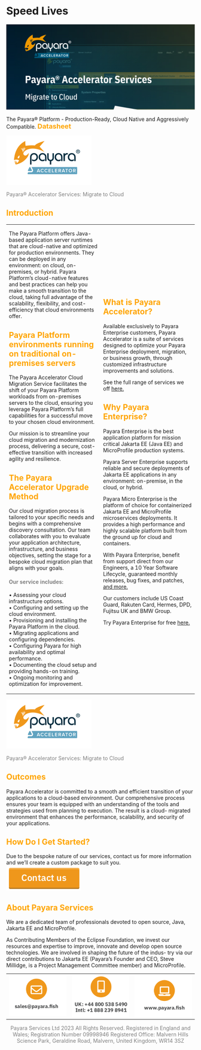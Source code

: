 # Speed Lives
        
<!DOCTYPE html>
<!--
Click nbfs://nbhost/SystemFileSystem/Templates/Licenses/license-default.txt to change this license
Click nbfs://nbhost/SystemFileSystem/Templates/JSP_Servlet/Html.html to edit this template
-->
<html><head>
<meta http-equiv="content-type" content="text/html; charset=UTF-8">
        <meta charset="UTF-8">
        <meta name="viewport" content="width=device-width, initial-scale=1.0">
    </head>
    <body>
        <div>
            <img src="README_files/payara.png"><!-- long images include -->
        </div>
        <div>
            <p>The Payara® Platform - Production-Ready,
                Cloud Native and Aggressively Compatible.
                <b style="color: orange; font-size: 18px;">Datasheet</b></p>
        </div>
        <div style="color: gray">
            <p>
                <img src="README_files/enter.png"><!-- enter payara -->
            </p><p>Payara® Accelerator Services: Migrate to Cloud</p>
        <p></p>
    </div>
    <div style="color: orange">
        <h2>Introduction</h2>
    </div>
    <div>
        <table boder="0" width="100%" height="100%">
            <tbody><tr>
                <td width="50%">
                    <p>The Payara Platform offers Java-based application server
                        runtimes that are cloud-native and optimized for production
                        environments. They can be deployed in any environment: on
                        cloud, on-premises, or hybrid. Payara Platform’s cloud-native
                        features and best practices can help you make a smooth
                        transition to the cloud, taking full advantage of the scalability,
                        flexibility, and cost-efficiency that cloud environments offer.</p>
                    <h2 style="color: orange">Payara Platform environments running
                        on traditional on-premises servers</h2>
                    <p>The Payara Accelerator Cloud Migration Service facilitates
                        the shift of your Payara Platform workloads from on-premises
                        servers to the cloud, ensuring you leverage Payara Platform’s
                        full capabilities for a successful move to your chosen
                        cloud environment.</p>
                    <p>Our mission is to streamline your cloud migration and
                        modernization process, delivering a secure, cost-effective
                        transition with increased agility and resilience.</p>
                    <h2 style="color: orange">The Payara Accelerator Upgrade Method</h2>
                    <p>Our cloud migration process is tailored to your specific needs
                        and begins with a comprehensive discovery consultation.
                        Our team collaborates with you to evaluate your application
                        architecture, infrastructure, and business objectives, setting
                        the stage for a bespoke cloud migration plan that aligns with
                        your goals.</p>
                    <h4 style="color: gray">Our service includes:</h4>
                    <p>
                        • Assessing your cloud infrastructure options.<br>
                        • Configuring and setting up the cloud environment.<br>
                        • Provisioning and installing the Payara Platform in
                        the cloud.<br>
                        • Migrating applications and configuring dependencies.<br>
                        • Configuring Payara for high availability and
                        optimal performance.<br>
                        • Documenting the cloud setup and providing
                        hands-on training.<br>
                        • Ongoing monitoring and optimization for improvement.<br></p>
                </td>
                <td width="50%">
                    <h2 style="color: orange">What is Payara Accelerator?</h2>
                    <p>Available exclusively to Payara
                        Enterprise customers, Payara
                        Accelerator is a suite of services
                        designed to optimize your
                        Payara Enterprise deployment,
                        migration, or business growth,
                        through customized infrastructure
                        improvements and solutions.</p>
                    <p>See the full range of services we off <a href="https://www.payara.fish/page/payara-enterprise-downloads/">here.</a></p>
                    <h2 style="color: orange">Why Payara Enterprise?</h2>
                    <p>Payara Enterprise is the best
                        application platform for mission
                        critical Jakarta EE (Java EE) and
                        MicroProfile production systems.</p>
                    <p>Payara Server Enterprise supports
                        reliable and secure deployments
                        of Jakarta EE applications in any
                        environment: on-premise, in the
                        cloud, or hybrid.</p>
                    <p>Payara Micro Enterprise is the
                        platform of choice for containerized
                        Jakarta EE and MicroProfile
                        microservices deployments. It
                        provides a high performance and
                        highly scalable platform built
                        from the ground up for cloud
                        and containers.</p>
                    <p>With Payara Enterprise, benefit from
                        support direct from our Engineers,
                        a 10 Year Software Lifecycle,
                        guaranteed monthly releases, bug
                        fixes, and patches, <a href="https://www.payara.fish/enterprise/">and more.</a></p>
                    <p>Our customers include US Coast
                        Guard, Rakuten Card, Hermes, DPD,
                        Fujitsu UK and BMW Group.</p>
                    <p>Try Payara Enterprise for free <a href="http://localhost/SpeedLives/brochure.html">here.</a></p>
                </td>
            </tr>
        </tbody></table>
    </div>
    <div>
        <img src="README_files/enter.png"><!-- enter payara -->
        <p style="color: gray">Payara® Accelerator Services: Migrate to Cloud</p>
    </div>
    <div>
        <h2 style="color: orange">Outcomes</h2>
        <p>Payara Accelerator is committed to a smooth and efficient transition of your applications to a
            cloud-based environment. Our comprehensive process ensures your team is equipped with an
            understanding of the tools and strategies used from planning to execution. The result is a cloud-
            migrated environment that enhances the performance, scalability, and security of your applications.</p>
        <h2 style="color: orange">How Do I Get Started?</h2>
        <p>
            Due to the bespoke nature of our services, contact us for more
            information and we’ll create a custom package to suit you.
            &nbsp;&nbsp;&nbsp;&nbsp;&nbsp;&nbsp;&nbsp; <a href="https://www.payara.fish/about/contact-us/"><img src="README_files/contac.png"><!-- contact --></a>
        </p>
        <h2 style="color: orange">About Payara Services</h2>
        <p>We are a dedicated team of professionals devoted to open source, Java, Jakarta EE and MicroProfile.</p>
        <p>As Contributing Members of the Eclipse Foundation, we invest our resources and expertise to improve,
            innovate and develop open source technologies. We are involved in shaping the future of the indus-
            try via our direct contributions to Jakarta EE (Payara’s Founder and CEO, Steve Millidge, is a Project
            Management Committee member) and MicroProfile.</p>
    </div>
    <div>
        <table border="0" width="100%" height="100%">
            <tbody><tr>
                <td width="30%">
                    <a href="mailto:sales@payara.fish"><img src="README_files/email.png"></a>
                </td>
                <td width="30%">
                    <a href="https://www.payara.fish/about/contact-us/"><img src="README_files/phones.png">
                    </a>
                </td>
                    <td width="30%">
                    <a href="https://www.payara.fish/"><img src="README_files/website.png"></a>
                </td>                    
            </tr>
        </tbody></table>
        <div align="center" style="color: gray">
            <p>Payara Services Ltd 2023 All Rights Reserved. Registered in England and Wales; Registration Number 09998946
                Registered Office: Malvern Hills Science Park, Geraldine Road, Malvern, United Kingdom, WR14 3SZ</p>
        </div>
    </div>


</body></html>
